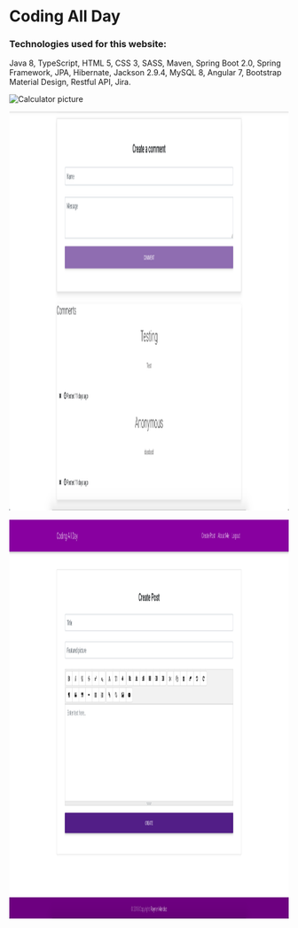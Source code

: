 # Coding All Day

### Technologies used for this website: 
Java 8, TypeScript, HTML 5, CSS 3, SASS, Maven, Spring Boot 2.0, Spring Framework, JPA, Hibernate, Jackson 2.9.4, MySQL 8, Angular 7, Bootstrap Material Design, Restful API, Jira.


<img src="https://github.com/RaynerMDZ/CodingAllDay/blob/master/Screenshots/Screen%20Shot%202019-01-11%20at%202.37.00%20PM.png" height="480" width="720"
     alt="Calculator picture"
     style="float: center; margin-right: 10px; " />
     
<img src="https://github.com/RaynerMDZ/CodingAllDay/blob/master/Screenshots/Screen%20Shot%202019-01-11%20at%202.38.37%20PM.png" height="720" width="1280"
     alt="Calculator picture"
     style="float: center; margin-right: 10px; " />
     
<img src="https://github.com/RaynerMDZ/CodingAllDay/blob/master/Screenshots/Screen%20Shot%202019-01-11%20at%202.37.19%20PM.png" height="720" width="1280"
     alt="Calculator picture"
     style="float: center; margin-right: 10px; " />

